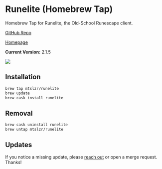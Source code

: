 # Runelite (Homebrew Tap)

Homebrew Tap for Runelite, the Old-School Runescape client.

[GitHub Repo](https://github.com/runelite/launcher)

[Homepage](https://runelite.net)

**Current Version:** 2.1.5

![](https://github.com/mtslzr/homebrew-runelite/workflows/Test/badge.svg)

## Installation

```bash
brew tap mtslzr/runelite
brew update
brew cask install runelite
```

## Removal

```bash
brew cask uninstall runelite
brew untap mtslzr/runelite
```

## Updates

If you notice a missing update, please [reach out](mailto:m@tthewsalazar.com) or open a merge request. Thanks!